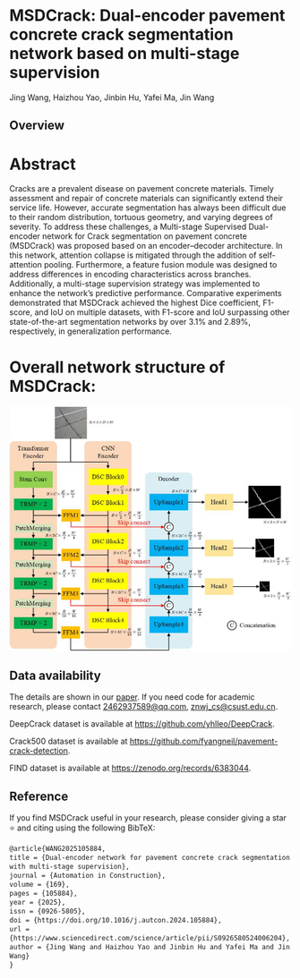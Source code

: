 # MSDCrack: Dual-encoder pavement concrete crack segmentation network based on multi-stage supervision

Jing Wang, Haizhou Yao, Jinbin Hu, Yafei Ma, Jin Wang

## Overview

# Abstract

Cracks are a prevalent disease on pavement concrete materials. Timely assessment and repair of concrete materials can significantly extend their service life. However, accurate segmentation has always been difficult due to their random distribution, tortuous geometry, and varying degrees of severity. To address these challenges, a Multi-stage Supervised Dual-encoder network for Crack segmentation on pavement concrete (MSDCrack) was proposed based on an encoder–decoder architecture. In this network, attention collapse is mitigated through the addition of self-attention pooling. Furthermore, a feature fusion module was designed to address differences in encoding characteristics across branches. Additionally, a multi-stage supervision strategy was implemented to enhance the network’s predictive performance. Comparative experiments demonstrated that MSDCrack achieved the highest Dice coefficient, F1-score, and IoU on multiple datasets, with F1-score and IoU surpassing other state-of-the-art segmentation networks by over 3.1% and 2.89%, respectively, in generalization performance.
 
# Overall network structure of MSDCrack:

<img width="784" alt="MSDCrack" src="https://github.com/Doitatonce/MSDCrack/blob/main/img/overview%20network.jpg">

## Data availability

The details are shown in our [paper](https://doi.org/10.1016/j.autcon.2024.105884). If you need code for academic research, please contact 2462937589@qq.com, znwj_cs@csust.edu.cn.

DeepCrack dataset is available at https://github.com/yhlleo/DeepCrack.

Crack500 dataset is available at https://github.com/fyangneil/pavement-crack-detection.

FIND dataset is available at https://zenodo.org/records/6383044.

## Reference
If you find MSDCrack useful in your research, please consider giving a star ⭐ and citing using the following BibTeX:
```
@article{WANG2025105884,
title = {Dual-encoder network for pavement concrete crack segmentation with multi-stage supervision},
journal = {Automation in Construction},
volume = {169},
pages = {105884},
year = {2025},
issn = {0926-5805},
doi = {https://doi.org/10.1016/j.autcon.2024.105884},
url = {https://www.sciencedirect.com/science/article/pii/S0926580524006204},
author = {Jing Wang and Haizhou Yao and Jinbin Hu and Yafei Ma and Jin Wang}
}
```

